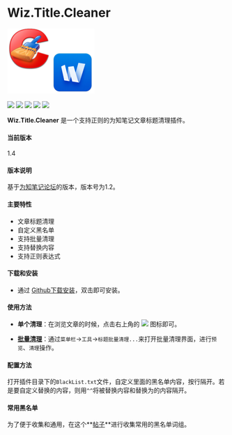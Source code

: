 # Wiz.Title.Cleaner

![](https://github.com/akof1314/Wiz.Title.Cleaner/raw/master/logo.png)

![](https://img.shields.io/github/stars/akof1314/Wiz.Title.Cleaner.svg) ![](https://img.shields.io/github/forks/akof1314/Wiz.Title.Cleaner.svg) ![](https://img.shields.io/github/tag/akof1314/Wiz.Title.Cleaner.svg) ![](https://img.shields.io/github/release/akof1314/Wiz.Title.Cleaner.svg) ![](https://img.shields.io/github/issues/akof1314/Wiz.Title.Cleaner.svg)

**Wiz.Title.Cleaner** 是一个支持正则的为知笔记文章标题清理插件。

#### 当前版本
1.4

#### 版本说明
基于[为知笔记论坛](http://bbs.wiz.cn/thread-6766-1-1.html)的版本，版本号为1.2。

#### 主要特性

- 文章标题清理
- 自定义黑名单
- 支持批量清理
- 支持替换内容
- 支持正则表达式

#### 下载和安装

- 通过 [Github下载安装](https://github.com/akof1314/Wiz.Title.Cleaner/releases)，双击即可安装。

#### 使用方法

- **单个清理**：在浏览文章的时候，点击右上角的 ![](https://github.com/akof1314/Wiz.Title.Cleaner/raw/master/TitleCleaner.ico) 图标即可。

- **[批量清理](https://github.com/akof1314/Wiz.Title.Cleaner/wiki/How-To-Batch-Clear "批量清理")**：通过`菜单栏`→`工具`→`标题批量清理...`来打开批量清理界面，进行`预览`、`清理`操作。

#### 配置方法

打开插件目录下的`BlackList.txt`文件，自定义里面的黑名单内容，按行隔开。若是要自定义替换的内容，则用`^^`将被替换内容和替换为的内容隔开。

#### 常用黑名单
为了便于收集和通用，在这个**[帖子](https://github.com/akof1314/Wiz.Title.Cleaner/issues/1 "帖子")**进行收集常用的黑名单词组。